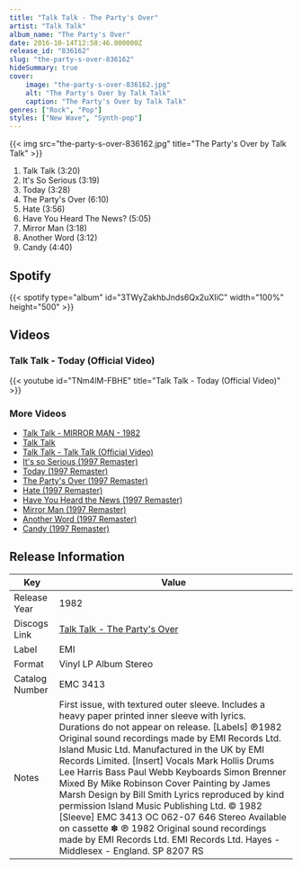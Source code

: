 ```yaml
---
title: "Talk Talk - The Party's Over"
artist: "Talk Talk"
album_name: "The Party's Over"
date: 2016-10-14T12:58:46.000000Z
release_id: "836162"
slug: "the-party-s-over-836162"
hideSummary: true
cover:
    image: "the-party-s-over-836162.jpg"
    alt: "The Party's Over by Talk Talk"
    caption: "The Party's Over by Talk Talk"
genres: ["Rock", "Pop"]
styles: ["New Wave", "Synth-pop"]
---
```


{{< img src="the-party-s-over-836162.jpg" title="The Party's Over by Talk Talk" >}}

<!-- section break -->

1. Talk Talk (3:20)
2. It's So Serious (3:19)
3. Today (3:28)
4. The Party's Over (6:10)
5. Hate (3:56)
6. Have You Heard The News? (5:05)
7. Mirror Man (3:18)
8. Another Word (3:12)
9. Candy (4:40)

<!-- section break -->


## Spotify
{{< spotify type="album" id="3TWyZakhbJnds6Qx2uXIiC" width="100%" height="500" >}}



## Videos
### Talk Talk - Today (Official Video)
{{< youtube id="TNm4lM-FBHE" title="Talk Talk - Today (Official Video)" >}}<br>

### More Videos

- [Talk Talk - MIRROR MAN - 1982](https://www.youtube.com/watch?v=MKirbC-GCG8)
- [Talk Talk](https://www.youtube.com/watch?v=0uA5Qe5PSWw)
- [Talk Talk - Talk Talk (Official Video)](https://www.youtube.com/watch?v=2IgjUYrDbWI)
- [It's so Serious (1997 Remaster)](https://www.youtube.com/watch?v=cSautOeiZqQ)
- [Today (1997 Remaster)](https://www.youtube.com/watch?v=gMDN4MbSKqw)
- [The Party's Over (1997 Remaster)](https://www.youtube.com/watch?v=kNXYKYkqvE8)
- [Hate (1997 Remaster)](https://www.youtube.com/watch?v=4rqUYKKSyHE)
- [Have You Heard the News (1997 Remaster)](https://www.youtube.com/watch?v=aYIKfkTJYcs)
- [Mirror Man (1997 Remaster)](https://www.youtube.com/watch?v=YMZ0ApjY5IQ)
- [Another Word (1997 Remaster)](https://www.youtube.com/watch?v=Gm0KdMrhifw)
- [Candy (1997 Remaster)](https://www.youtube.com/watch?v=3IrMmXrpDv4)


## Release Information
|  Key           | Value                                                |
| ---------------| ---------------------------------------------------- |
| Release Year   | 1982                                   |
| Discogs Link   | [Talk Talk - The Party's Over](https://www.discogs.com/release/836162-Talk-Talk-The-Partys-Over) |
| Label          | EMI |
| Format         | Vinyl LP Album Stereo |
| Catalog Number | EMC 3413 |
| Notes | First issue, with textured outer sleeve. Includes a heavy paper printed inner sleeve with lyrics. Durations do not appear on release.  [Labels] ℗1982 Original sound recordings made by EMI Records Ltd. Island Music Ltd. Manufactured in the UK by EMI Records Limited.  [Insert] Vocals   Mark Hollis Drums   Lee Harris Bass   Paul Webb Keyboards   Simon Brenner Mixed By Mike Robinson  Cover Painting by James Marsh Design by Bill Smith  Lyrics reproduced by kind permission Island Music Publishing Ltd. © 1982  [Sleeve] EMC 3413 OC 062-07 646 Stereo Available on cassette ✽  ℗ 1982 Original sound recordings made by EMI Records Ltd.  EMI Records Ltd. Hayes - Middlesex - England. SP 8207 RS |